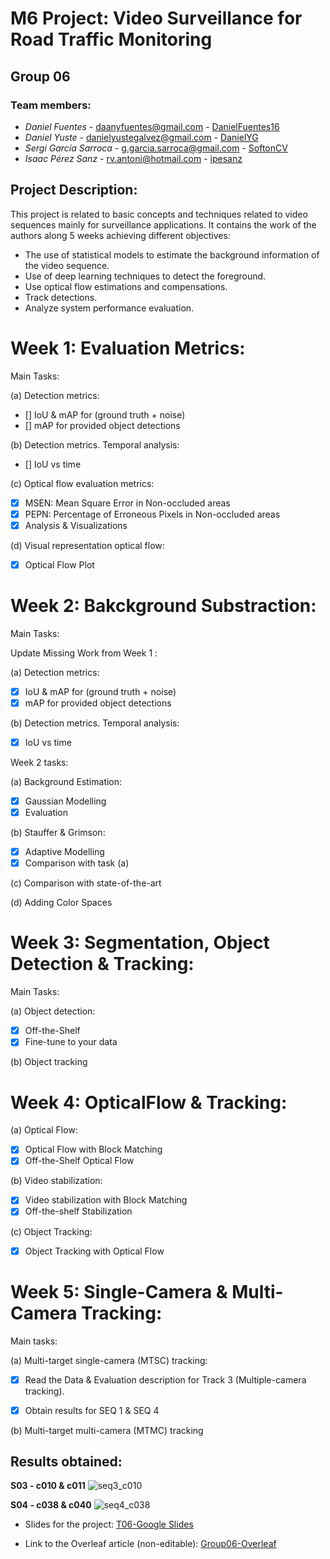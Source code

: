 # M6 Project: Video Surveillance for Road Traffic Monitoring 
## Group 06

### Team members:
* _Daniel Fuentes_ - daanyfuentes@gmail.com - [DanielFuentes16](https://github.com/DanielFuentes16)
* _Daniel Yuste_ - danielyustegalvez@gmail.com - [DanielYG](https://github.com/DanielYG)
* _Sergi García Sarroca_ - g.garcia.sarroca@gmail.com - [SoftonCV](https://github.com/SoftonCV)
* _Isaac Pérez Sanz_ - rv.antoni@hotmail.com - [ipesanz](https://github.com/ipesanz)

## Project Description: 

This project is related to basic concepts and techniques related to video sequences mainly for surveillance applications. It contains the work of the authors along 5 weeks achieving different objectives: 

- The use of statistical models to estimate the background information of the video sequence.
- Use of deep learning techniques to detect the foreground.
- Use optical flow estimations and compensations. 
- Track detections. 
- Analyze system performance evaluation. 

# Week 1: Evaluation Metrics: 

Main Tasks: 

(a) Detection metrics: 

 - [] IoU & mAP for (ground truth + noise)
 - [] mAP for provided object detections

(b) Detection metrics. Temporal analysis:

 - [] IoU vs time

(c) Optical flow evaluation metrics:

 - [x] MSEN: Mean Square Error in Non-occluded areas
 - [x] PEPN: Percentage of Erroneous Pixels in Non-occluded areas 
 - [x] Analysis & Visualizations

(d) Visual representation optical flow:

 - [x] Optical Flow Plot

 
# Week 2: Bakckground Substraction: 

Main Tasks: 

Update Missing Work from Week 1 : 

(a) Detection metrics: 

 - [x] IoU & mAP for (ground truth + noise)
 - [x] mAP for provided object detections

(b) Detection metrics. Temporal analysis:

 - [x] IoU vs time

Week 2 tasks: 

(a) Background Estimation: 

 - [x] Gaussian Modelling
 - [x] Evaluation

(b) Stauffer & Grimson:

 - [x] Adaptive Modelling
 - [x] Comparison with task (a)
 
 (c) Comparison with state-of-the-art
 
 (d) Adding Color Spaces


# Week 3: Segmentation, Object Detection & Tracking: 

Main Tasks: 

(a) Object detection:

 - [x] Off-the-Shelf
 - [x] Fine-tune to your data

(b) Object tracking

# Week 4: OpticalFlow & Tracking:

(a) Optical Flow:

 - [x] Optical Flow with Block Matching
 - [x] Off-the-Shelf Optical Flow

(b) Video stabilization:

 - [x] Video stabilization with Block Matching
 - [x] Off-the-shelf Stabilization

(c) Object Tracking: 

 - [x] Object Tracking with Optical Flow


# Week 5: Single-Camera & Multi-Camera Tracking:

Main tasks:

(a) Multi-target single-camera (MTSC) tracking:

 - [x] Read the Data & Evaluation description for Track 3 (Multiple-camera tracking).
 - [x] Obtain results for SEQ 1 & SEQ 4


(b)  Multi-target multi-camera (MTMC) tracking

## Results obtained:

**S03 - c010 & c011**
![seq3_c010](https://github.com/mcv-m6-video/mcv-m6-2021-team6/blob/main/img/gif_w5_s3_c10_and_11.gif)

**S04 - c038 & c040**
![seq4_c038](https://github.com/mcv-m6-video/mcv-m6-2021-team6/blob/main/img/gif_w5_s4_c38_and_c40.gif)


- Slides for the project: [T06-Google Slides](https://docs.google.com/presentation/d/1aU-1_J8-TkcwG78auCCrVxdEHGYVX8jjovoIKQD9pC4/edit#slide=id.p)

- Link to the Overleaf article (non-editable): [Group06-Overleaf]()
